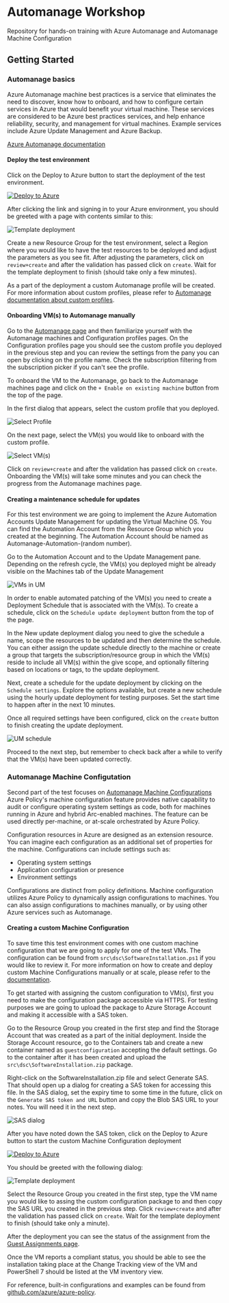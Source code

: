# Automanage Workshop

Repository for hands-on training with Azure Automanage and Automanage Machine Configuration

## Getting Started

### Automanage basics

Azure Automanage machine best practices is a service that eliminates the need to discover, know how to onboard, and how to configure certain services in Azure that would benefit your virtual machine. These services are considered to be Azure best practices services, and help enhance reliability, security, and management for virtual machines. Example services include Azure Update Management and Azure Backup.

[Azure Automanage documentation](https://learn.microsoft.com/en-us/azure/automanage/)

#### Deploy the test environment

Click on the Deploy to Azure button to start the deployment of the test environment.

[![Deploy to Azure](https://aka.ms/deploytoazurebutton)](https://portal.azure.com/#create/Microsoft.Template/uri/https%3A%2F%2Fraw.githubusercontent.com%2Fm-puolitaival%2FAutomanageWorkshop%2Fmain%2Fsrc%2FdeploymentTemplate.json)

After clicking the link and signing in to your Azure environment, you should be greeted with a page with contents similar to this:

![Template deployment](.img\basics_1.png)

Create a new Resource Group for the test environment, select a Region where you would like to have the test resources to be deployed and adjust the parameters as you see fit. After adjusting the parameters, click on `review+create` and after the validation has passed click on `create`. Wait for the template deployment to finish (should take only a few minutes).

As a part of the deployment a custom Automanage profile will be created. For more information about custom profiles, please refer to [Automanage documentation about custom profiles](https://learn.microsoft.com/en-us/azure/automanage/virtual-machines-custom-profile).

#### Onboarding VM(s) to Automanage manually

Go to the [Automanage page](https://portal.azure.com/#view/Microsoft_Azure_AutomanagedVirtualMachines/AutomanageMenuBlade/~/overview) and then familiarize yourself with the Automanage machines and Configuration profiles pages. On the Configuration profiles page you should see the custom profile you deployed in the previous step and you can review the settings from the pany you can open by clicking on the profile name. Check the subscription filtering from the subscription picker if you can't see the profile.

To onboard the VM to the Automanage, go back to the Automanage machines page and click on the `+ Enable on existing machine` button from the top of the page.

In the first dialog that appears, select the custom profile that you deployed.

![Select Profile](.img\basics_2.png)

On the next page, select the VM(s) you would like to onboard with the custom profile.

![Select VM(s)](.img\basics_3.png)

Click on `review+create` and after the validation has passed click on `create`. Onboarding the VM(s) will take some minutes and you can check the progress from the Automanage machines page.

#### Creating a maintenance schedule for updates

For this test environment we are going to implement the Azure Automation Accounts Update Management for updating the Virtual Machine OS. You can find the Automation Account from the Resource Group which you created at the beginning. The Automation Account should be named as Automanage-Automation-(random number).

Go to the Automation Account and to the Update Management pane. Depending on the refresh cycle, the VM(s) you deployed might be already visible on the Machines tab of the Update Management

![VMs in UM](.img\basics_4.png)

In order to enable automated patching of the VM(s) you need to create a Deployment Schedule that is associated with the VM(s). To create a schedule, click on the `Schedule update deployment` button from the top of the page.

In the New update deployment dialog you need to give the schedule a name, scope the resources to be updated and then determine the schedule. You can either assign the update schedule directly to the machine or create a group that targets the subscription/resource group in which the VM(s) reside to include all VM(s) within the give scope, and optionally filtering based on locations or tags, to the update deployment.

Next, create a schedule for the update deployment by clicking on the `Schedule settings`. Explore the options available, but create a new schedule using the hourly update deployment for testing purposes. Set the start time to happen after in the next 10 minutes.

Once all required settings have been configured, click on the `create` button to finish creating the update deployment.

![UM schedule](.img\basics_5.png)

Proceed to the next step, but remember to check back after a while to verify that the VM(s) have been updated correctly.

### Automanage Machine Configutation

Second part of the test focuses on [Automanage Machine Configurations](https://learn.microsoft.com/en-us/azure/governance/machine-configuration/) Azure Policy's machine configuration feature provides native capability to audit or configure operating system settings as code, both for machines running in Azure and hybrid Arc-enabled machines. The feature can be used directly per-machine, or at-scale orchestrated by Azure Policy.

Configuration resources in Azure are designed as an extension resource. You can imagine each configuration as an additional set of properties for the machine. Configurations can include settings such as:

- Operating system settings
- Application configuration or presence
- Environment settings

Configurations are distinct from policy definitions. Machine configuration utilizes Azure Policy to dynamically assign configurations to machines. You can also assign configurations to machines manually, or by using other Azure services such as Automanage.

#### Creating a custom Machine Configuration

To save time this test environment comes with one custom machine configuration that we are going to apply for one of the test VMs. The configuration can be found from `src\dsc\SoftwareInstallation.ps1` if you would like to review it. For more information on how to create and deploy custom Machine Configurations manually or at scale, please refer to the [documentation](https://learn.microsoft.com/en-us/azure/governance/machine-configuration/machine-configuration-create-setup).

To get started with assigning the custom configuration to VM(s), first you need to make the configuration package accessible via HTTPS. For testing purposes we are going to upload the package to Azure Storage Account and making it accessible with a SAS token.

Go to the Resource Group you created in the first step and find the Storage Account that was created as a part of the initial deployment. Inside the Storage Account resource, go to the Containers tab and create a new container named as `guestconfiguration` accepting the default settings. Go to the container after it has been created and upload the `src\dsc\SoftwareInstallation.zip` package. 

Right-click on the SoftwareInstallation.zip file and select Generate SAS. That should open up a dialog for creating a SAS token for accessing this file. In the SAS dialog, set the expiry time to some time in the future, click on the `Generate SAS token and URL` button and copy the Blob SAS URL to your notes. You will need it in the next step.

![SAS dialog](.img\basics_6.png)

After you have noted down the SAS token, click on the Deploy to Azure button to start the custom Machine Configuration deployment 

[![Deploy to Azure](https://aka.ms/deploytoazurebutton)](https://portal.azure.com/#create/Microsoft.Template/uri/https%3A%2F%2Fraw.githubusercontent.com%2Fm-puolitaival%2FAutomanageWorkshop%2Fmain%2Fsrc%2FguestConfigurationCustom.json)

You should be greeted with the following dialog:

![Template deployment](.img\basics_7.png)

Select the Resource Group you created in the first step, type the VM name you would like to assing the custom configuration package to and then copy the SAS URL you created in the previous step. Click `review+create` and after the validation has passed click on `create`. Wait for the template deployment to finish (should take only a minute).

After the deployment you can see the status of the assignment from the [Guest Assignments page](https://portal.azure.com/#view/HubsExtension/BrowseResource/resourceType/Microsoft.Compute%2FvirtualMachines%2Fproviders%2FguestConfigurationAssignments). 

Once the VM reports a compliant status, you should be able to see the installation taking place at the Change Tracking view of the VM and PowerShell 7 should be listed at the VM inventory view.

For reference, built-in configurations and examples can be found from [github.com/azure/azure-policy](https://github.com/Azure/azure-policy/tree/master/samples/GuestConfiguration/package-samples/configurations).
